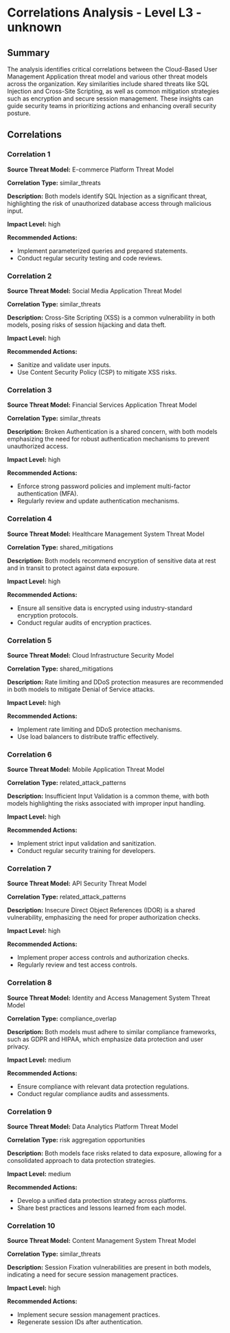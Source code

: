 # Correlations Analysis - Level L3 - unknown

## Summary

The analysis identifies critical correlations between the Cloud-Based User Management Application threat model and various other threat models across the organization. Key similarities include shared threats like SQL Injection and Cross-Site Scripting, as well as common mitigation strategies such as encryption and secure session management. These insights can guide security teams in prioritizing actions and enhancing overall security posture.

## Correlations

### Correlation 1

**Source Threat Model:** E-commerce Platform Threat Model

**Correlation Type:** similar_threats

**Description:** Both models identify SQL Injection as a significant threat, highlighting the risk of unauthorized database access through malicious input.

**Impact Level:** high

**Recommended Actions:**
- Implement parameterized queries and prepared statements.
- Conduct regular security testing and code reviews.

### Correlation 2

**Source Threat Model:** Social Media Application Threat Model

**Correlation Type:** similar_threats

**Description:** Cross-Site Scripting (XSS) is a common vulnerability in both models, posing risks of session hijacking and data theft.

**Impact Level:** high

**Recommended Actions:**
- Sanitize and validate user inputs.
- Use Content Security Policy (CSP) to mitigate XSS risks.

### Correlation 3

**Source Threat Model:** Financial Services Application Threat Model

**Correlation Type:** similar_threats

**Description:** Broken Authentication is a shared concern, with both models emphasizing the need for robust authentication mechanisms to prevent unauthorized access.

**Impact Level:** high

**Recommended Actions:**
- Enforce strong password policies and implement multi-factor authentication (MFA).
- Regularly review and update authentication mechanisms.

### Correlation 4

**Source Threat Model:** Healthcare Management System Threat Model

**Correlation Type:** shared_mitigations

**Description:** Both models recommend encryption of sensitive data at rest and in transit to protect against data exposure.

**Impact Level:** high

**Recommended Actions:**
- Ensure all sensitive data is encrypted using industry-standard encryption protocols.
- Conduct regular audits of encryption practices.

### Correlation 5

**Source Threat Model:** Cloud Infrastructure Security Model

**Correlation Type:** shared_mitigations

**Description:** Rate limiting and DDoS protection measures are recommended in both models to mitigate Denial of Service attacks.

**Impact Level:** high

**Recommended Actions:**
- Implement rate limiting and DDoS protection mechanisms.
- Use load balancers to distribute traffic effectively.

### Correlation 6

**Source Threat Model:** Mobile Application Threat Model

**Correlation Type:** related_attack_patterns

**Description:** Insufficient Input Validation is a common theme, with both models highlighting the risks associated with improper input handling.

**Impact Level:** high

**Recommended Actions:**
- Implement strict input validation and sanitization.
- Conduct regular security training for developers.

### Correlation 7

**Source Threat Model:** API Security Threat Model

**Correlation Type:** related_attack_patterns

**Description:** Insecure Direct Object References (IDOR) is a shared vulnerability, emphasizing the need for proper authorization checks.

**Impact Level:** high

**Recommended Actions:**
- Implement proper access controls and authorization checks.
- Regularly review and test access controls.

### Correlation 8

**Source Threat Model:** Identity and Access Management System Threat Model

**Correlation Type:** compliance_overlap

**Description:** Both models must adhere to similar compliance frameworks, such as GDPR and HIPAA, which emphasize data protection and user privacy.

**Impact Level:** medium

**Recommended Actions:**
- Ensure compliance with relevant data protection regulations.
- Conduct regular compliance audits and assessments.

### Correlation 9

**Source Threat Model:** Data Analytics Platform Threat Model

**Correlation Type:** risk aggregation opportunities

**Description:** Both models face risks related to data exposure, allowing for a consolidated approach to data protection strategies.

**Impact Level:** medium

**Recommended Actions:**
- Develop a unified data protection strategy across platforms.
- Share best practices and lessons learned from each model.

### Correlation 10

**Source Threat Model:** Content Management System Threat Model

**Correlation Type:** similar_threats

**Description:** Session Fixation vulnerabilities are present in both models, indicating a need for secure session management practices.

**Impact Level:** high

**Recommended Actions:**
- Implement secure session management practices.
- Regenerate session IDs after authentication.

